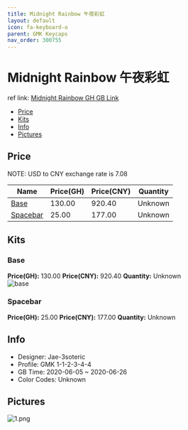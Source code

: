 ```yaml
---
title: Midnight Rainbow 午夜彩虹
layout: default
icon: fa-keyboard-o
parent: GMK Keycaps
nav_order: 300755
---
```


# Midnight Rainbow 午夜彩虹

ref link: [Midnight Rainbow GH GB Link](https://geekhack.org/index.php?topic=106793.0)  
* [Price](#price)  
* [Kits](#kits)  
* [Info](#info)  
* [Pictures](#pictures)  


## Price  

NOTE: USD to CNY exchange rate is 7.08

| Name          | Price(GH)    |  Price(CNY) | Quantity |
| ------------- | ------------ |  ---------- | -------- |
|[Base](#base)|130.00|920.40|Unknown|
|[Spacebar](#spacebar)|25.00|177.00|Unknown|


## Kits  
### Base  
**Price(GH):** 130.00    **Price(CNY):** 920.40    **Quantity:** Unknown  
<img src="{{ 'assets/images/gmk-keycaps/midnightrainbow/kits_pics/base.png' | relative_url }}" alt="base" class="image featured">

### Spacebar  
**Price(GH):** 25.00    **Price(CNY):** 177.00    **Quantity:** Unknown  

## Info  
* Designer: Jae-3soteric  
* Profile: GMK 1-1-2-3-4-4  
* GB Time: 2020-06-05 ~ 2020-06-26  
* Color Codes: Unknown  


## Pictures  
<img src="{{ 'assets/images/gmk-keycaps/midnightrainbow/rendering_pics/1.png' | relative_url }}" alt="1.png" class="image featured">
